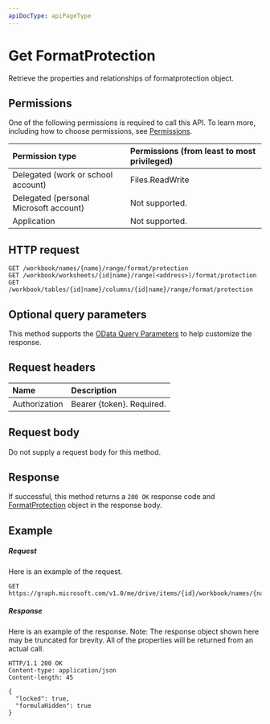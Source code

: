```yaml
---
apiDocType: apiPageType
---
```

# Get FormatProtection

Retrieve the properties and relationships of formatprotection object.
## Permissions
One of the following permissions is required to call this API. To learn more, including how to choose permissions, see [Permissions](../../../concepts/permissions_reference.md).

|Permission type      | Permissions (from least to most privileged)              | 
|:--------------------|:---------------------------------------------------------| 
|Delegated (work or school account) | Files.ReadWrite    | 
|Delegated (personal Microsoft account) | Not supported.    | 
|Application | Not supported. | 

## HTTP request
<!-- { "blockType": "ignored" } -->
```http
GET /workbook/names/{name}/range/format/protection
GET /workbook/worksheets/{id|name}/range(<address>)/format/protection
GET /workbook/tables/{id|name}/columns/{id|name}/range/format/protection
```
## Optional query parameters
This method supports the [OData Query Parameters](https://developer.microsoft.com/graph/docs/concepts/query_parameters) to help customize the response.

## Request headers
| Name      |Description|
|:----------|:----------|
| Authorization  | Bearer {token}. Required. |


## Request body
Do not supply a request body for this method.

## Response

If successful, this method returns a `200 OK` response code and [FormatProtection](../resources/formatprotection.md) object in the response body.
## Example
##### Request
Here is an example of the request.
<!-- {
  "blockType": "request",
  "name": "get_formatprotection"
}-->
```http
GET https://graph.microsoft.com/v1.0/me/drive/items/{id}/workbook/names/{name}/range/format/protection
```
##### Response
Here is an example of the response. Note: The response object shown here may be truncated for brevity. All of the properties will be returned from an actual call.
<!-- {
  "blockType": "response",
  "truncated": true,
  "@odata.type": "microsoft.graph.workbookFormatProtection"
} -->
```http
HTTP/1.1 200 OK
Content-type: application/json
Content-length: 45

{
  "locked": true,
  "formulaHidden": true
}
```

<!-- uuid: 8fcb5dbc-d5aa-4681-8e31-b001d5168d79
2015-10-25 14:57:30 UTC -->
<!-- {
  "type": "#page.annotation",
  "description": "Get FormatProtection",
  "keywords": "",
  "section": "documentation",
  "tocPath": ""
}-->